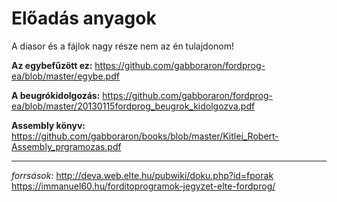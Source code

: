 # Előadás anyagok
A diasor és a fájlok nagy része nem az én tulajdonom!


**Az egybefűzött ez:**  https://github.com/gabboraron/fordprog-ea/blob/master/egybe.pdf

**A beugrókidolgozás:** https://github.com/gabboraron/fordprog-ea/blob/master/20130115fordprog_beugrok_kidolgozva.pdf

**Assembly könyv:**     https://github.com/gabboraron/books/blob/master/Kitlei_Robert-Assembly_prgramozas.pdf

----

*forrsások:* 
http://deva.web.elte.hu/pubwiki/doku.php?id=fporak
https://immanuel60.hu/forditoprogramok-jegyzet-elte-fordprog/
